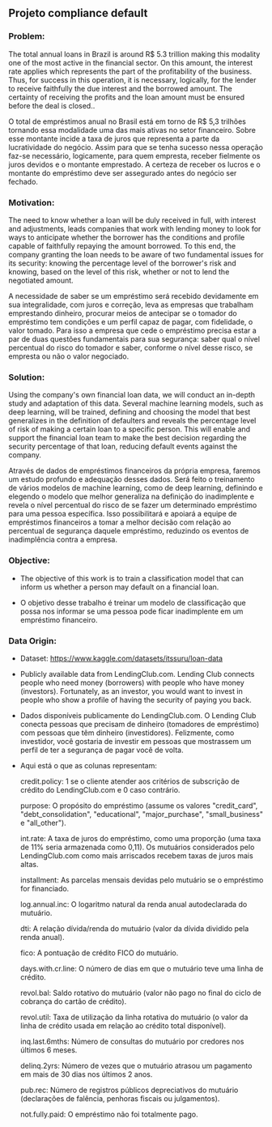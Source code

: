 ## Projeto compliance default

### Problem:
The total annual loans in Brazil is around R$ 5.3 trillion making this modality one of the most active in the financial sector. On this amount, the interest rate applies which represents the part of the profitability of the business. Thus, for success in this operation, it is necessary, logically, for the lender to receive faithfully the due interest and the borrowed amount. The certainty of receiving the profits and the loan amount must be ensured before the deal is closed..

O total de empréstimos anual no Brasil está em torno de R$ 5,3 trilhões tornando essa modalidade uma das mais ativas no setor financeiro. Sobre esse montante incide a taxa de juros que representa a parte da lucratividade do negócio. Assim para que se tenha sucesso nessa operação faz-se necessário, logicamente, para quem empresta, receber fielmente os juros devidos e o montante emprestado. A certeza de receber os lucros e o montante do empréstimo deve ser assegurado antes do negócio ser fechado.

### Motivation:
The need to know whether a loan will be duly received in full, with interest and adjustments, leads companies that work with lending money to look for ways to anticipate whether the borrower has the conditions and profile capable of faithfully repaying the amount borrowed. To this end, the company granting the loan needs to be aware of two fundamental issues for its security: knowing the percentage level of the borrower's risk and knowing, based on the level of this risk, whether or not to lend the negotiated amount.

A necessidade de saber se um empréstimo será recebido devidamente em sua integralidade, com juros e correção, leva as empresas que trabalham emprestando dinheiro, procurar meios de antecipar se o tomador do empréstimo tem condições e um perfil capaz de pagar, com fidelidade, o valor tomado. Para isso a empresa que cede o empréstimo precisa estar a par de duas questões fundamentais para sua segurança: saber qual o nível percentual do risco do tomador e saber, conforme o nível desse risco, se empresta ou não o valor negociado.

### Solution:
Using the company's own financial loan data, we will conduct an in-depth study and adaptation of this data. Several machine learning models, such as deep learning, will be trained, defining and choosing the model that best generalizes in the definition of defaulters and reveals the percentage level of risk of making a certain loan to a specific person. This will enable and support the financial loan team to make the best decision regarding the security percentage of that loan, reducing default events against the company.

Através de dados de empréstimos financeiros da própria empresa, faremos um estudo profundo e adequação desses dados. Será feito o treinamento de vários modelos de machine learning, como de deep learning, definindo e elegendo o modelo que melhor generaliza na definição do inadimplente e revela o nível percentual do risco de se fazer um determinado empréstimo para uma pessoa específica. Isso possibilitará e apoiará a equipe de empréstimos financeiros a tomar a melhor decisão com relação ao percentual de segurança daquele empréstimo, reduzindo os eventos de inadimplência contra a empresa.

### Objective:
- The objective of this work is to train a classification model that can inform us whether a person may default on a financial loan.

- O objetivo desse trabalho é treinar um modelo de classificação que possa nos informar se uma pessoa pode ficar inadimplente em um empréstimo financeiro.

### Data Origin:
- Dataset: https://www.kaggle.com/datasets/itssuru/loan-data

- Publicly available data from LendingClub.com. Lending Club connects people who need money (borrowers) with people who have money (investors). Fortunately, as an investor, you would want to invest in people who show a profile of having the security of paying you back.

- Dados disponíveis publicamente do LendingClub.com. O Lending Club conecta pessoas que precisam de dinheiro (tomadores de empréstimo) com pessoas que têm dinheiro (investidores). Felizmente, como investidor, você gostaria de investir em pessoas que mostrassem um perfil de ter a segurança de pagar você de volta.

- Aqui está o que as colunas representam:

    credit.policy: 1 se o cliente atender aos critérios de subscrição de crédito do LendingClub.com e 0 caso contrário.

    purpose: O propósito do empréstimo (assume os valores "credit_card", "debt_consolidation", "educational", "major_purchase", "small_business" e "all_other").

    int.rate: A taxa de juros do empréstimo, como uma proporção (uma taxa de 11% seria armazenada como 0,11). Os mutuários considerados pelo LendingClub.com como mais arriscados recebem taxas de juros mais altas.

    installment: As parcelas mensais devidas pelo mutuário se o empréstimo for financiado.

    log.annual.inc: O logaritmo natural da renda anual autodeclarada do mutuário.

    dti: A relação dívida/renda do mutuário (valor da dívida dividido pela renda anual).

    fico: A pontuação de crédito FICO do mutuário.

    days.with.cr.line: O número de dias em que o mutuário teve uma linha de crédito.

    revol.bal: Saldo rotativo do mutuário (valor não pago no final do ciclo de cobrança do cartão de crédito).

    revol.util: Taxa de utilização da linha rotativa do mutuário (o valor da linha de crédito usada em relação ao crédito total disponível).

    inq.last.6mths: Número de consultas do mutuário por credores nos últimos 6 meses.

    delinq.2yrs: Número de vezes que o mutuário atrasou um pagamento em mais de 30 dias nos últimos 2 anos.

    pub.rec: Número de registros públicos depreciativos do mutuário (declarações de falência, penhoras fiscais ou julgamentos).

    not.fully.paid: O empréstimo não foi totalmente pago.
